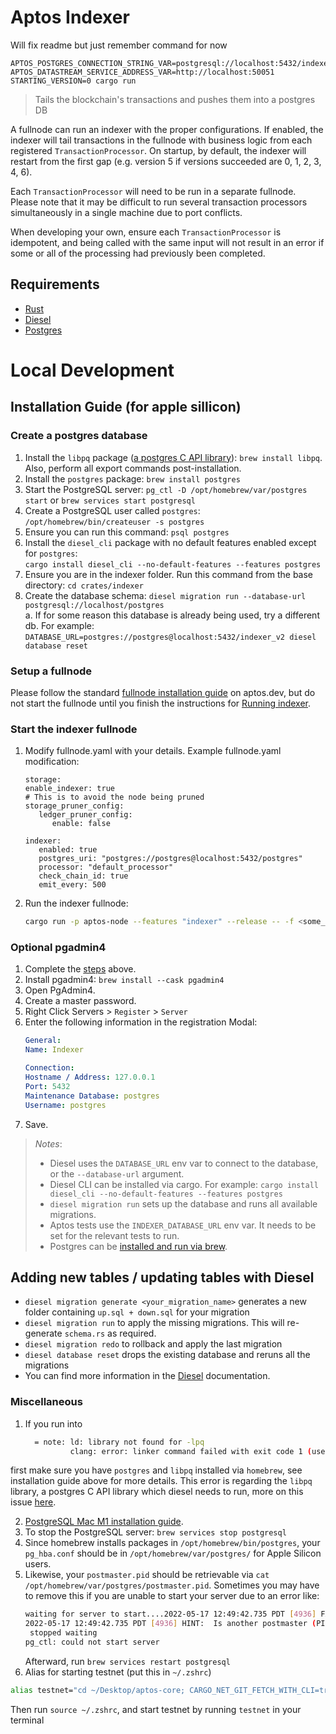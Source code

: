 # Aptos Indexer

Will fix readme but just remember command for now
```
APTOS_POSTGRES_CONNECTION_STRING_VAR=postgresql://localhost:5432/indexer_v2 APTOS_DATASTREAM_SERVICE_ADDRESS_VAR=http://localhost:50051 STARTING_VERSION=0 cargo run
```


> Tails the blockchain's transactions and pushes them into a postgres DB

A fullnode can run an indexer with the proper configurations. If enabled, the indexer will tail
transactions in the fullnode with business logic from  each registered `TransactionProcessor`. On
startup, by default, the indexer will restart from the first gap (e.g. version 5 if versions succeeded are 0, 1, 2, 3, 4, 6). 

Each `TransactionProcessor` will need to be run in a separate fullnode. Please note that it may be difficult to run several transaction processors simultaneously in a single machine due to port conflicts. 

When developing your own, ensure each `TransactionProcessor` is idempotent, and being called with the same input will not result in an error if some or all of the processing had previously been completed.

## Requirements

- [Rust](https://rustup.rs/)
- [Diesel](https://diesel.rs/)
- [Postgres](https://www.postgresql.org/)

# Local Development

## Installation Guide (for apple sillicon)
### Create a postgres database 
1. Install the `libpq` package ([a postgres C API library](https://formulae.brew.sh/formula/libpq)): `brew install libpq`. Also, perform all export commands post-installation.
2. Install the `postgres` package: `brew install postgres`
3. Start the PostgreSQL server: `pg_ctl -D /opt/homebrew/var/postgres start` or `brew services start postgresql`
4. Create a PostgreSQL user called `postgres`:  
   `/opt/homebrew/bin/createuser -s postgres`
5. Ensure you can run this command: `psql postgres`
6. Install the `diesel_cli` package with no default features enabled except for `postgres`:  
`cargo install diesel_cli --no-default-features --features postgres`
7. Ensure you are in the indexer folder. Run this command from the base directory: `cd crates/indexer` 
8. Create the database schema: `diesel migration run --database-url postgresql://localhost/postgres`  
   a. If for some reason this database is already being used, try a different db. For example:
      `DATABASE_URL=postgres://postgres@localhost:5432/indexer_v2 diesel database reset`

### Setup a fullnode
Please follow the standard [fullnode installation guide](https://aptos.dev/nodes/full-node/fullnode-source-code-or-docker) on aptos.dev, but do not start the fullnode until you finish the instructions for [Running indexer](#start-the-indexer-fullnode).

### Start the indexer fullnode
1. Modify fullnode.yaml with your details. Example fullnode.yaml modification:
   ```
   storage:
   enable_indexer: true
   # This is to avoid the node being pruned
   storage_pruner_config:
      ledger_pruner_config:
         enable: false

   indexer:
      enabled: true
      postgres_uri: "postgres://postgres@localhost:5432/postgres"
      processor: "default_processor"
      check_chain_id: true
      emit_every: 500
   ``` 
2. Run the indexer fullnode:
    ```bash
    cargo run -p aptos-node --features "indexer" --release -- -f <some_path>/fullnode.yaml
    ```

### Optional pgadmin4
1. Complete the [steps](#installation-guide-for-apple-sillicon) above.
2. Install pgadmin4: `brew install --cask pgadmin4`
3. Open PgAdmin4.
4. Create a master password.
5. Right Click Servers > `Register` > `Server`
6. Enter the following information in the registration Modal:  
    ```yaml
    General:
    Name: Indexer

    Connection:
    Hostname / Address: 127.0.0.1
    Port: 5432
    Maintenance Database: postgres
    Username: postgres
    ```
7. Save.

> *Notes*:
> - Diesel uses the `DATABASE_URL` env var to connect to the database, or the `--database-url` argument.
> - Diesel CLI can be installed via cargo. For example: `cargo install diesel_cli --no-default-features --features postgres`
> - `diesel migration run` sets up the database and runs all available migrations.
> - Aptos tests use the `INDEXER_DATABASE_URL` env var. It needs to be set for the relevant tests to run.
> - Postgres can be [installed and run via brew](https://wiki.postgresql.org/wiki/Homebrew).

## Adding new tables / updating tables with Diesel

* `diesel migration generate <your_migration_name>` generates a new folder containing `up.sql + down.sql` for your
  migration
* `diesel migration run` to apply the missing migrations. This will re-generate `schema.rs` as required.
* `diesel migration redo` to rollback and apply the last migration
* `diesel database reset` drops the existing database and reruns all the migrations
* You can find more information in the [Diesel](https://diesel.rs/) documentation.

### Miscellaneous
1. If you run into
   ```bash
     = note: ld: library not found for -lpq
             clang: error: linker command failed with exit code 1 (use -v to see invocation)
   ```
first make sure you have `postgres` and `libpq` installed via `homebrew`, see installation guide above for more details.
This error is regarding the `libpq` library, a postgres C API library which diesel needs to run, more on this issue [here](https://github.com/diesel-rs/diesel/issues/2612).  

2. [PostgreSQL Mac M1 installation guide](https://gist.github.com/phortuin/2fe698b6c741fd84357cec84219c6667).
3. To stop the PostgreSQL server: `brew services stop postgresql`
4. Since homebrew installs packages in `/opt/homebrew/bin/postgres`, your `pg_hba.conf` should be in `/opt/homebrew/var/postgres/` for Apple Silicon users.
5. Likewise, your `postmaster.pid` should be retrievable via `cat /opt/homebrew/var/postgres/postmaster.pid`. Sometimes you may have to remove this if you are unable to start your server due to an error like:
   ```bash
   waiting for server to start....2022-05-17 12:49:42.735 PDT [4936] FATAL:  lock file "postmaster.pid" already exists
   2022-05-17 12:49:42.735 PDT [4936] HINT:  Is another postmaster (PID 4885) running in data directory "/opt/homebrew/var/postgres"?
    stopped waiting
   pg_ctl: could not start server
   ```
   Afterward, run `brew services restart postgresql`  
6. Alias for starting testnet (put this in `~/.zshrc`)
```bash
alias testnet="cd ~/Desktop/aptos-core; CARGO_NET_GIT_FETCH_WITH_CLI=true cargo run -p aptos-node -- --test"
```
Then run `source ~/.zshrc`, and start testnet by running `testnet` in your terminal
